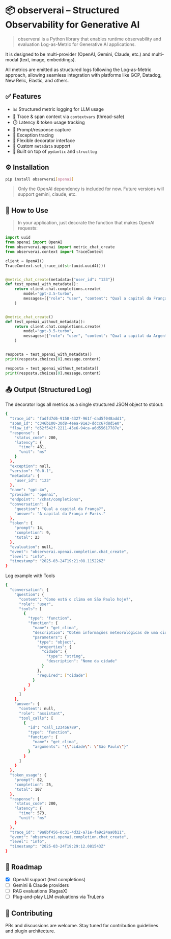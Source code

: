 # 📦 observerai – Structured Observability for Generative AI
> observerai is a Python library that enables runtime observability and evaluation Log-as-Metric for Generative AI applications.

It is designed to be multi-provider (OpenAI, Gemini, Claude, etc.) and multi-modal (text, image, embeddings).

All metrics are emitted as structured logs following the Log-as-Metric approach, allowing seamless integration with platforms like GCP, Datadog, New Relic, Elastic, and others.

## ✅ Features
- 📊 Structured metric logging for LLM usage  
- 🧵 Trace & span context via `contextvars` (thread-safe)  
- ⏱️ Latency & token usage tracking  
- 🧠 Prompt/response capture  
- 🚨 Exception tracing  
- 🧩 Flexible decorator interface  
- 🔧 Custom `metadata` support  
- 🧱 Built on top of `pydantic` and `structlog`

## ⚙️ Installation
```bash
pip install observerai[openai]
```
> Only the OpenAI dependency is included for now. Future versions will support gemini, claude, etc.

## 🚀 How to Use
>In your application, just decorate the function that makes OpenAI requests:
```python
import uuid
from openai import OpenAI
from observerai.openai import metric_chat_create
from observerai.context import TraceContext

client = OpenAI()
TraceContext.set_trace_id(str(uuid.uuid4()))


@metric_chat_create(metadata={"user_id": "123"})
def test_openai_with_metadata():
    return client.chat.completions.create(
        model="gpt-3.5-turbo",
        messages=[{"role": "user", "content": "Qual a capital da França?"}],
    )


@metric_chat_create()
def test_openai_without_metadata():
    return client.chat.completions.create(
        model="gpt-3.5-turbo",
        messages=[{"role": "user", "content": "Qual a capital da Argentina?"}],
    )


resposta = test_openai_with_metadata()
print(resposta.choices[0].message.content)

resposta = test_openai_without_metadata()
print(resposta.choices[0].message.content)

```

## 📤 Output (Structured Log)
The decorator logs all metrics as a single structured JSON object to stdout:
```bash
{
  "trace_id": "fadfd7d6-9150-4327-961f-dad5f048add1",
  "span_id": "c346b100-30d8-4eea-91e3-ddcc67d8d5e0",
  "flow_id": "d52f542f-2211-45e6-94ca-a6d55617787e", 
  "response": {
    "status_code": 200,
    "latency": {
      "time": 481,
      "unit": "ms"
    }
  },
  "exception": null,
  "version": "0.0.1",
  "metadata": {
    "user_id": "123"
  },
  "name": "gpt-4o",
  "provider": "openai",
  "endpoint": "/chat/completions",
  "conversation": {
    "question": "Qual a capital da França?",
    "answer": "A capital da França é Paris."
  },
  "token": {
    "prompt": 14,
    "completion": 9,
    "total": 23
  },
  "evaluation": null,
  "event": "observerai.openai.completion.chat_create",
  "level": "info",
  "timestamp": "2025-03-24T19:21:08.115226Z"
}
```

Log example with Tools
```bash
{
  "conversation": {
    "question": {
      "content": "Como está o clima em São Paulo hoje?",
      "role": "user",
      "tools": [
        {
          "type": "function",
          "function": {
            "name": "get_clima",
            "description": "Obtém informações meteorológicas de uma cidade",
            "parameters": {
              "type": "object",
              "properties": {
                "cidade": {
                  "type": "string",
                  "description": "Nome da cidade"
                }
              },
              "required": ["cidade"]
            }
          }
        }
      ]
    },
    "answer": {
      "content": null,
      "role": "assistant",
      "tool_calls": [
        {
          "id": "call_123456789",
          "type": "function",
          "function": {
            "name": "get_clima",
            "arguments": "{\"cidade\": \"São Paulo\"}"
          }
        }
      ]
    }
  },
  "token_usage": {
    "prompt": 82,
    "completion": 25,
    "total": 107
  },
  "response": {
    "status_code": 200,
    "latency": {
      "time": 573,
      "unit": "ms"
    }
  },
  "trace_id": "9a8bf456-0c31-4d32-a71e-fa9c24aa0b11",
  "event": "observerai.openai.completion.chat_create",
  "level": "info",
  "timestamp": "2025-03-24T19:29:12.081543Z"
}
```

## 🧭 Roadmap
- [x] OpenAI support (text completions)
- [ ] Gemini & Claude providers
- [ ] RAG evaluations (RagasX)
- [ ] Plug-and-play LLM evaluations via TruLens

## 👥 Contributing
PRs and discussions are welcome. Stay tuned for contribution guidelines and plugin architecture.